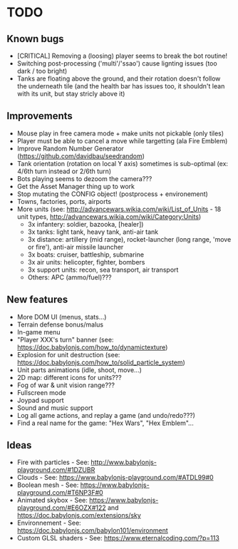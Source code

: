 # TODO

## Known bugs

* [CRITICAL] Removing a (loosing) player seems to break the bot routine!
* Switching post-processing ('multi'/'ssao') cause lignting issues (too dark / too bright)
* Tanks are floating above the ground, and their rotation doesn't follow the underneath tile (and the health bar has issues too, it shouldn't lean with its unit, but stay stricly above it)

## Improvements

* Mouse play in free camera mode + make units not pickable (only tiles)
* Player must be able to cancel a move while targetting (ala Fire Emblem)
* Improve Random Number Generator (https://github.com/davidbau/seedrandom)
* Tank orientation (rotation on local Y axis) sometimes is sub-optimal (ex: 4/6th turn instead or 2/6th turn)
* Bots playing seems to dezoom the camera???
* Get the Asset Manager thing up to work
* Stop mutating the CONFIG object! (postprocess + environement)
* Towns, factories, ports, airports
* More units (see: http://advancewars.wikia.com/wiki/List_of_Units - 18 unit types, http://advancewars.wikia.com/wiki/Category:Units)
  * 3x infantery: soldier, bazooka, [healer])
  * 3x tanks: light tank, heavy tank, anti-air tank
  * 3x distance: artillery (mid range), rocket-launcher (long range, 'move or fire'), anti-air missile launcher
  * 3x boats: cruiser, battleship, submarine
  * 3x air units: helicopter, fighter, bombers
  * 3x support units: recon, sea transport, air transport
  * Others: APC (ammo/fuel)???

## New features

* More DOM UI (menus, stats...)
* Terrain defense bonus/malus
* In-game menu
* "Player XXX's turn" banner (see: https://doc.babylonjs.com/how_to/dynamictexture)
* Explosion for unit destruction (see: https://doc.babylonjs.com/how_to/solid_particle_system)
* Unit parts animations (idle, shoot, move...)
* 2D map: different icons for units???
* Fog of war & unit vision range???
* Fullscreen mode
* Joypad support
* Sound and music support
* Log all game actions, and replay a game (and undo/redo???)
* Find a real name for the game: "Hex Wars", "Hex Emblem"...

## Ideas

* Fire with particles - See: http://www.babylonjs-playground.com/#1DZUBR
* Clouds - See: https://www.babylonjs-playground.com/#ATDL99#0
* Boolean mesh - See: https://www.babylonjs-playground.com/#T6NP3F#0
* Animated skybox - See: https://www.babylonjs-playground.com/#E6OZX#122 and https://doc.babylonjs.com/extensions/sky
* Environnement - See: https://doc.babylonjs.com/babylon101/environment
* Custom GLSL shaders - See: https://www.eternalcoding.com/?p=113

